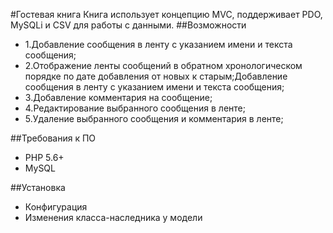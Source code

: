 #Гостевая книга
Книга использует концепцию MVC, поддерживает PDO, MySQLi и CSV для работы с данными.
##Возможности

+ 1.Добавление сообщения в ленту с указанием имени и текста сообщения;
+ 2.Отображение ленты сообщений в обратном хронологическом порядке  по дате добавления от новых к старым;Добавление сообщения в ленту с указанием имени и текста сообщения;
+ 3.Добавление комментария на сообщение;
+ 4.Редактирование выбранного сообщения в ленте;
+ 5.Удаление выбранного сообщения и комментария в ленте;

##Требования к ПО
+ PHP 5.6+
+ MySQL


##Установка
+ Конфигурация
+ Изменения класса-наследника у модели